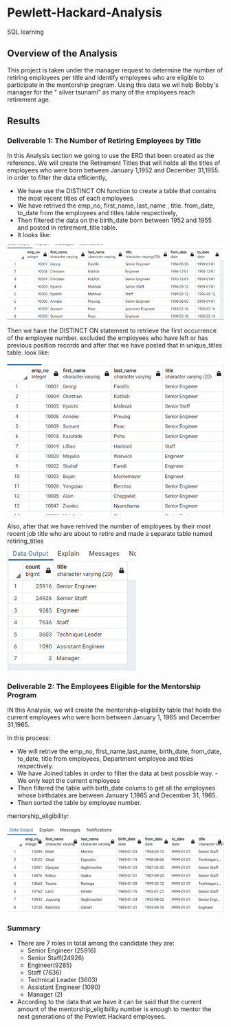 # Pewlett-Hackard-Analysis
SQL learning 
## Overview of the Analysis

This project is taken under the manager request to determine the number of retiring employees per title and identify employees who are eligible to participate in the mentorship program. Using this data we wil help Bobby's manager for the " silver tsunami"  as many of the employees reach retirement age. 

## Results
### Deliverable 1: The Number of Retiring Employees by Title

In this Analysis section we going to use the ERD that been created as the reference. We will create the Retirement Titles that will holds all the titles of employees who were born between January 1,1952 and December 31,1955. in order to filter the data efficiently,
  - We have use the DISTINCT ON function  to create a table that contains the most recent titles of each employees.   
  - We have retrived the emp_no, first_name, last_name , title. from_date, to_date from the employees and titles table respectively, 
  - Then filtered the data on the birth_date born between 1952 and 1955 and posted in retirement_title table. 
  - It looks like:



![](https://github.com/urvish7/Pewlett-Hackard-Analysis/blob/main/screenshots/retirement.png)

Then we have the DISTINCT ON statement to retrieve the first occurrence of the employee number. excluded the employees who have left or has previous position records and after that we have posted that in unique_titles table. look like:

![](https://github.com/urvish7/Pewlett-Hackard-Analysis/blob/main/screenshots/unique_titles.png)

Also, after that we have retrived the number of employees by their most recent job title who are about to retire and made a separate table named retiring_titles 

![](https://github.com/urvish7/Pewlett-Hackard-Analysis/blob/main/screenshots/retiring_titles.png)

### Deliverable 2: The Employees Eligible for the Mentorship Program

IN this Analysis, we will create the mentorship-eligibility table that holds the current employees who were born between January 1, 1965 and December 31,1965.

In this process:
   - We will retrive the emp_no, first_name,last_name, birth_date, from_date, to_date, title from employees, Department employee and titles respectively. 
   - We have Joined tables in order to filter the data at best possible way.    - We  only kept the current  employees 
   - Then filtered the table with birth_date colums to get all the employees whose birthdates are between January 1,1965 and December 31, 1965.
   -  Then sorted the table by employee number.
     
mentorship_eligibility: 

![](https://github.com/urvish7/Pewlett-Hackard-Analysis/blob/main/screenshots/mentorship_eligibilty.png)

### Summary 

  - There are 7 roles in total among the candidate they are:
      - Senior Engineer (25916)
      - Senior Staff(24926)
      - Engineer(9285)
      - Staff (7636)
      - Technical Leader (3603)
      - Assistant Engineer (1090)
      - Manager (2)
  - According to the data that we have it can be said that the current amount of the mentorship_eligibility number is enough to mentor the next generations of the Pewlett Hackard employees.
    

